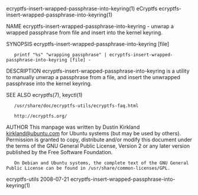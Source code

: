 ecryptfs-insert-wrapped-passphrase-into-keyring(1)                                       eCryptfs                                       ecryptfs-insert-wrapped-passphrase-into-keyring(1)

NAME
       ecryptfs-insert-wrapped-passphrase-into-keyring - unwrap a wrapped passphrase from file and insert into the kernel keyring.

SYNOPSIS
       ecryptfs-insert-wrapped-passphrase-into-keyring [file]

       printf "%s" "wrapping passphrase" | ecryptfs-insert-wrapped-passphrase-into-keyring [file] -

DESCRIPTION
       ecryptfs-insert-wrapped-passphrase-into-keyring is a utility to manually unwrap a passphrase from a file, and insert the unwrapped passphrase into the kernel keyring.

SEE ALSO
       ecryptfs(7), keyctl(1)

       /usr/share/doc/ecryptfs-utils/ecryptfs-faq.html

       http://ecryptfs.org/

AUTHOR
       This  manpage  was  written  by Dustin Kirkland <kirkland@ubuntu.com> for Ubuntu systems (but may be used by others).  Permission is granted to copy, distribute and/or modify this
       document under the terms of the GNU General Public License, Version 2 or any later version published by the Free Software Foundation.

       On Debian and Ubuntu systems, the complete text of the GNU General Public License can be found in /usr/share/common-licenses/GPL.

ecryptfs-utils                                                                          2008-07-21                                      ecryptfs-insert-wrapped-passphrase-into-keyring(1)
